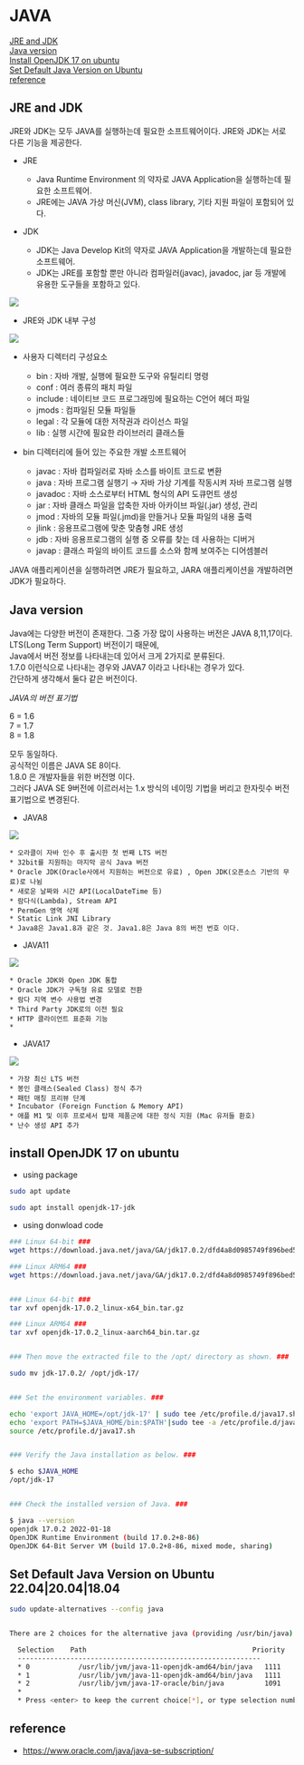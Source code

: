 JAVA
=====
  
[JRE and JDK](#jre-and-jdk)  
[Java version](#java-version)  
[Install OpenJDK 17 on ubuntu](#install-openjdk-17-on-ubuntu)  
[Set Default Java Version on Ubuntu](#set-default-java-version-on-ubuntu-22-04-20-04-18-04)  
[reference](#reference)  
  


## JRE and JDK

 JRE와 JDK는 모두 JAVA를 실행하는데 필요한 소프트웨어이다. 
 JRE와 JDK는 서로 다른 기능을 제공한다.

 - JRE 
   * Java Runtime Environment 의 약자로 JAVA Application을 실행하는데 필요한 소프트웨어. 
   * JRE에는 JAVA 가상 머신(JVM), class library, 기타 지원 파일이 포함되어 있다.
  

 - JDK
   * JDK는 Java Develop Kit의 약자로 JAVA Application을 개발하는데 필요한 소프트웨어.
   * JDK는 JRE를 포함할 뿐만 아니라 컴파일러(javac), javadoc, jar  등 개발에 유용한 도구들을 포함하고 있다.

![](./image/JAVA-01.png)

 - JRE와 JDK 내부 구성

![](./image/JAVA-02.png)

   * 사용자 디렉터리 구성요소
     + bin : 자바 개발, 실행에 필요한 도구와 유틸리티 명령
     + conf : 여러 종류의 패치 파일
     + include : 네이티브 코드 프로그래밍에 필요하는 C언어 헤더 파일
     + jmods : 컴파일된 모듈 파일들
     + legal : 각 모듈에 대한 저작권과 라이선스 파일
     + lib : 실행 시간에 필요한 라이브러리 클래스들

   * bin 디렉터리에 들어 있는 주요한 개발 소프트웨어
     + javac : 자바 컴파일러로 자바 소스를 바이트 코드로 변환
     + java : 자바 프로그램 실행기 → 자바 가상 기계를 작동시켜 자바 프로그램 실행
     + javadoc : 자바 소스로부터 HTML 형식의 API 도큐먼트 생성
     + jar : 자바 클래스 파일을 압축한 자바 아카이브 파일(.jar) 생성, 관리
     + jmod : 자바의 모듈 파일(.jmd)을 만들거나 모듈 파일의 내용 출력
     + jlink : 응용프로그램에 맞춘 맞춤형 JRE 생성
     + jdb : 자바 응용프로그램의 실행 중 오류를 찾는 데 사용하는 디버거
     + javap : 클래스 파일의 바이트 코드를 소스와 함께 보여주는 디어셈블러


 JAVA 애플리케이션을 실행하려면 JRE가 필요하고, JARA 애플리케이션을 개발하려면 JDK가 필요하다.

## Java version
  
 Java에는 다양한 버전이 존재한다. 그중 가장 많이 사용하는 버전은 JAVA 8,11,17이다.   
 LTS(Long Term Support) 버전이기 때문에,   
 Java에서 버전 정보를 나타내는데 있어서 크게 2가지로 분류된다.  
 1.7.0 이런식으로 나타내는 경우와 JAVA7 이라고 나타내는 경우가 있다.  
 간단하게 생각해서 둘다 같은 버전이다.   

 *JAVA의 버전 표기법*

 6 = 1.6  
 7 = 1.7  
 8 = 1.8  

 모두 동일하다.   
 공식적인 이름은 JAVA SE 8이다.  
 1.8.0 은 개발자들을 위한 버전명 이다.   
 그러다 JAVA SE 9버전에 이르러서는 1.x 방식의 네이밍 기법을 버리고 한자릿수 버전 표기법으로 변경된다.  


  - JAVA8

![](./image/JAVA-03.png)

    * 오라클이 자바 인수 후 출시한 첫 번째 LTS 버전
    * 32bit를 지원하는 마지막 공식 Java 버전
    * Oracle JDK(Oracle사에서 지원하는 버전으로 유료) , Open JDK(오픈소스 기반의 무료)로 나뉨
    * 새로운 날짜와 시간 API(LocalDateTime 등)
    * 람다식(Lambda), Stream API
    * PermGen 영역 삭제
    * Static Link JNI Library
    * Java8은 Java1.8과 같은 것. Java1.8은 Java 8의 버전 번호 이다. 

  - JAVA11

![](./image/JAVA-04.png)

    * Oracle JDK와 Open JDK 통합
    * Oracle JDK가 구독형 유료 모델로 전환
    * 람다 지역 변수 사용법 변경
    * Third Party JDK로의 이전 필요
    * HTTP 클라이언트 표준화 기능
    *  
 
  - JAVA17

![](./image/JAVA-05.png)

    * 가장 최신 LTS 버전
    * 봉인 클래스(Sealed Class) 정식 추가
    * 패턴 매칭 프리뷰 단계
    * Incubator (Foreign Function & Memory API)
    * 애플 M1 및 이후 프로세서 탑재 제품군에 대한 정식 지원 (Mac 유저들 환호)
    * 난수 생성 API 추가


## install OpenJDK 17 on ubuntu

 - using package
```bash
sudo apt update

sudo apt install openjdk-17-jdk
```

 - using donwload code
```bash
### Linux 64-bit ###
wget https://download.java.net/java/GA/jdk17.0.2/dfd4a8d0985749f896bed50d7138ee7f/8/GPL/openjdk-17.0.2_linux-x64_bin.tar.gz

### Linux ARM64 ###
wget https://download.java.net/java/GA/jdk17.0.2/dfd4a8d0985749f896bed50d7138ee7f/8/GPL/openjdk-17.0.2_linux-aarch64_bin.tar.gz


### Linux 64-bit ###
tar xvf openjdk-17.0.2_linux-x64_bin.tar.gz

### Linux ARM64 ###
tar xvf openjdk-17.0.2_linux-aarch64_bin.tar.gz


### Then move the extracted file to the /opt/ directory as shown. ###

sudo mv jdk-17.0.2/ /opt/jdk-17/


### Set the environment variables. ###

echo 'export JAVA_HOME=/opt/jdk-17' | sudo tee /etc/profile.d/java17.sh
echo 'export PATH=$JAVA_HOME/bin:$PATH'|sudo tee -a /etc/profile.d/java17.sh
source /etc/profile.d/java17.sh


### Verify the Java installation as below. ###

$ echo $JAVA_HOME
/opt/jdk-17


### Check the installed version of Java. ### 

$ java --version
openjdk 17.0.2 2022-01-18
OpenJDK Runtime Environment (build 17.0.2+8-86)
OpenJDK 64-Bit Server VM (build 17.0.2+8-86, mixed mode, sharing)
```

## Set Default Java Version on Ubuntu 22.04|20.04|18.04

```bash
sudo update-alternatives --config java


There are 2 choices for the alternative java (providing /usr/bin/java).

  Selection    Path                                         Priority   Status
  ------------------------------------------------------------
  * 0            /usr/lib/jvm/java-11-openjdk-amd64/bin/java   1111      auto mode
  * 1            /usr/lib/jvm/java-11-openjdk-amd64/bin/java   1111      manual mode
  * 2            /usr/lib/jvm/java-17-oracle/bin/java          1091      manual mode
  *
  * Press <enter> to keep the current choice[*], or type selection number: 2
```

## reference

- https://www.oracle.com/java/java-se-subscription/


